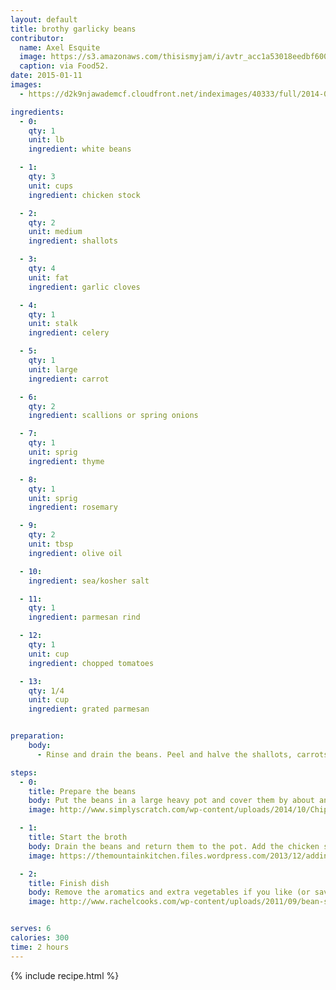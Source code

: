 ```yaml
---
layout: default 
title: brothy garlicky beans 
contributor: 
  name: Axel Esquite
  image: https://s3.amazonaws.com/thisismyjam/i/avtr_acc1a53018eedbf6007a61d62250a11e_original.jpg
  caption: via Food52. 
date: 2015-01-11
images:
  - https://d2k9njawademcf.cloudfront.net/indeximages/40333/full/2014-0121_clara_beans-004.jpg?1403288198

ingredients:
  - 0:
    qty: 1 
    unit: lb
    ingredient: white beans

  - 1:
    qty: 3
    unit: cups
    ingredient: chicken stock

  - 2:
    qty: 2
    unit: medium
    ingredient: shallots

  - 3:
    qty: 4
    unit: fat
    ingredient: garlic cloves

  - 4:
    qty: 1
    unit: stalk
    ingredient: celery

  - 5:
    qty: 1
    unit: large
    ingredient: carrot

  - 6:
    qty: 2
    ingredient: scallions or spring onions

  - 7:
    qty: 1
    unit: sprig
    ingredient: thyme

  - 8:
    qty: 1
    unit: sprig
    ingredient: rosemary

  - 9:
    qty: 2
    unit: tbsp
    ingredient: olive oil

  - 10:
    ingredient: sea/kosher salt

  - 11:
    qty: 1
    ingredient: parmesan rind

  - 12:
    qty: 1
    unit: cup
    ingredient: chopped tomatoes

  - 13:
    qty: 1/4
    unit: cup
    ingredient: grated parmesan


preparation:
    body: 
      - Rinse and drain the beans. Peel and halve the shallots, carrots. Peel and smash the garlic. Cut celery into 3 inch lengths. You may want to tie up or bind the aromatcis together. Depending on taste you'll want to remove them from the final product.

steps: 
  - 0:
    title: Prepare the beans
    body: Put the beans in a large heavy pot and cover them by about an inch with cold water. Bring the water to a boil over high heat. Let the beans boil for one minute, then remove them from the heat and cover the pot. Set aside for one hour.
    image: http://www.simplyscratch.com/wp-content/uploads/2014/10/Chipotle-White-Bean-Turkey-Chili-l-SimplyScratch.com-6.jpg 

  - 1:
    title: Start the broth
    body: Drain the beans and return them to the pot. Add the chicken stock, and if the beans aren't quite covered in liquid, add a little bit of water. Add the shallots, garlic, celery, carrot, scallions, thyme, rosemary, Parmesan rind, olive oil and a teaspoon of salt. Bring to a boil, then lower the heat until the beans are just simmering. Cook uncovered for about 40 minutes, until the beans are almost tender. Add the tomatoes and cook gently for another 10 to 20 minutes.
    image: https://themountainkitchen.files.wordpress.com/2013/12/adding-rind.jpg

  - 2:
    title: Finish dish
    body: Remove the aromatics and extra vegetables if you like (or save them for yourself like I do), taste and add more salt if necessary. Serve drizzled with a little olive oil and a shower of Parmesan.
    image: http://www.rachelcooks.com/wp-content/uploads/2011/09/bean-soup.jpg 


serves: 6
calories: 300
time: 2 hours
---
```

{% include recipe.html %}
